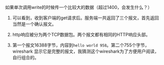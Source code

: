 如果单次调用write的时候传一个比较大的数据（超过1400，会发生什么？）

1. 可以看到，收到客户端的get请求后。服务端一共返回了三个报文，首先返回当然是一个确认报文。

2. http响应被分为两个TCP数据包。两个报文都有相同的HTTP响应头部。

3. 第一个报文16388字节，内容到`hello world 958`。第二个755个字节，wireshark 显示它是完整的报文，我猜测这个wireshark为了方便用户阅读，自行组合的。